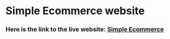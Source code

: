 # Simple Ecommerce website

### Here is the link to the live website: [Simple Ecommerce](https://contact-keeper-mern1234.herokuapp.com/login)

